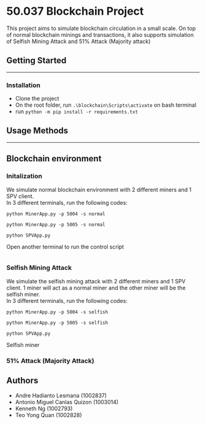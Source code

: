 # 50.037 Blockchain Project
This project aims to simulate blockchain circulation in a small scale. On top of normal blockchain minings and transactions, it also supports simulation of Selfish Mining Attack and 51% Attack (Majority attack)

## Getting Started
--- 
### Installation
- Clone the project
- On the root folder, run `.\blockchain\Scripts\activate` on bash terminal
- run `python -m pip install -r requirements.txt`

## Usage Methods
--- 
## Blockchain environment
### Initalization
We simulate normal blockchain environment with 2 different miners and 1 SPV client.  
In 3 different terminals, run the following codes:
```
python MinerApp.py -p 5004 -s normal
```
```
python MinerApp.py -p 5005 -s normal
```
```
python SPVApp.py
```
Open another terminal to run the control script
```
```

### Selfish Mining Attack
We simulate the selfish mining attack with 2 different miners and 1 SPV client. 1 miner will act as a normal miner and the other miner will be the selfish miner.  
In 3 different terminals, run the following codes:
```
python MinerApp.py -p 5004 -s selfish
```
```
python MinerApp.py -p 5005 -s selfish
```
```
python SPVApp.py
```
Selfish miner 
### 51% Attack (Majority Attack)


## Authors
- Andre Hadianto Lesmana (1002837)
- Antonio Miguel Canlas Quizon (1003014)
- Kenneth Ng (1002793)
- Teo Yong Quan (1002828)